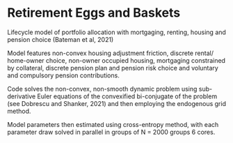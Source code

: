 # Retirement Eggs and Baskets 
Lifecycle model of portfolio allocation with mortgaging, renting, housing and pension choice
(Bateman et al, 2021)

Model features non-convex housing adjustment friction, discrete rental/ home-owner choice, non-owner occupied housing, mortgaging constrained by collateral, discrete pension plan and pension risk choice and voluntary and compulsory pension contributions. 

Code solves the non-convex, non-smooth dynamic problem using sub-derivative
Euler equations of the convexified bi-conjugate of the problem (see Dobrescu and Shanker, 2021) and then employing the endogenous grid method. 

Model parameters then estimated using cross-entropy method, with each parameter draw solved in 
parallel in groups of N = 2000 groups 6 cores.

